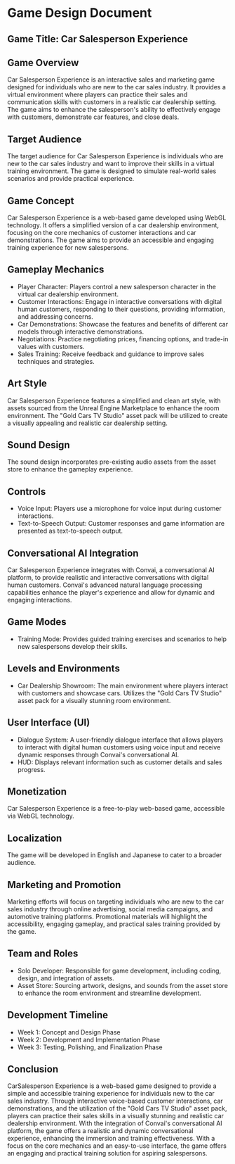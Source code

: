 # Game Design Document

## Game Title: Car Salesperson Experience

## Game Overview
Car Salesperson Experience is an interactive sales and marketing game designed for individuals who are new to the car sales industry. It provides a virtual environment where players can practice their sales and communication skills with customers in a realistic car dealership setting. The game aims to enhance the salesperson's ability to effectively engage with customers, demonstrate car features, and close deals.

## Target Audience
The target audience for Car Salesperson Experience is individuals who are new to the car sales industry and want to improve their skills in a virtual training environment. The game is designed to simulate real-world sales scenarios and provide practical experience.

## Game Concept
Car Salesperson Experience is a web-based game developed using WebGL technology. It offers a simplified version of a car dealership environment, focusing on the core mechanics of customer interactions and car demonstrations. The game aims to provide an accessible and engaging training experience for new salespersons.

## Gameplay Mechanics
- Player Character: Players control a new salesperson character in the virtual car dealership environment.
- Customer Interactions: Engage in interactive conversations with digital human customers, responding to their questions, providing information, and addressing concerns.
- Car Demonstrations: Showcase the features and benefits of different car models through interactive demonstrations.
- Negotiations: Practice negotiating prices, financing options, and trade-in values with customers.
- Sales Training: Receive feedback and guidance to improve sales techniques and strategies.

## Art Style
Car Salesperson Experience features a simplified and clean art style, with assets sourced from the Unreal Engine Marketplace to enhance the room environment. The "Gold Cars TV Studio" asset pack will be utilized to create a visually appealing and realistic car dealership setting.

## Sound Design
The sound design incorporates pre-existing audio assets from the asset store to enhance the gameplay experience.

## Controls
- Voice Input: Players use a microphone for voice input during customer interactions.
- Text-to-Speech Output: Customer responses and game information are presented as text-to-speech output.

## Conversational AI Integration
Car Salesperson Experience integrates with Convai, a conversational AI platform, to provide realistic and interactive conversations with digital human customers. Convai's advanced natural language processing capabilities enhance the player's experience and allow for dynamic and engaging interactions.

## Game Modes
- Training Mode: Provides guided training exercises and scenarios to help new salespersons develop their skills.

## Levels and Environments
- Car Dealership Showroom: The main environment where players interact with customers and showcase cars. Utilizes the "Gold Cars TV Studio" asset pack for a visually stunning room environment.

## User Interface (UI)
- Dialogue System: A user-friendly dialogue interface that allows players to interact with digital human customers using voice input and receive dynamic responses through Convai's conversational AI.
- HUD: Displays relevant information such as customer details and sales progress.

## Monetization
Car Salesperson Experience is a free-to-play web-based game, accessible via WebGL technology.

## Localization
The game will be developed in English and Japanese to cater to a broader audience.

## Marketing and Promotion
Marketing efforts will focus on targeting individuals who are new to the car sales industry through online advertising, social media campaigns, and automotive training platforms. Promotional materials will highlight the accessibility, engaging gameplay, and practical sales training provided by the game.

## Team and Roles
- Solo Developer: Responsible for game development, including coding, design, and integration of assets.
- Asset Store: Sourcing artwork, designs, and sounds from the asset store to enhance the room environment and streamline development.

## Development Timeline
- Week 1: Concept and Design Phase
- Week 2: Development and Implementation Phase
- Week 3: Testing, Polishing, and Finalization Phase

## Conclusion
CarSalesperson Experience is a web-based game designed to provide a simple and accessible training experience for individuals new to the car sales industry. Through interactive voice-based customer interactions, car demonstrations, and the utilization of the "Gold Cars TV Studio" asset pack, players can practice their sales skills in a visually stunning and realistic car dealership environment. With the integration of Convai's conversational AI platform, the game offers a realistic and dynamic conversational experience, enhancing the immersion and training effectiveness. With a focus on the core mechanics and an easy-to-use interface, the game offers an engaging and practical training solution for aspiring salespersons.

